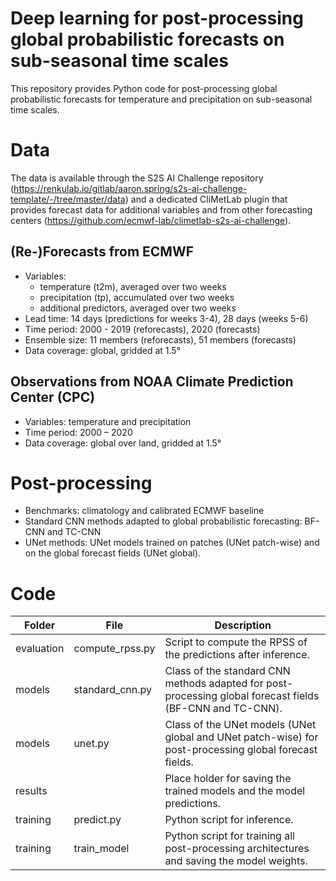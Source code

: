 # Deep learning for post-processing global probabilistic forecasts on sub-seasonal time scales

This repository provides Python code for post-processing global probabilistic forecasts for temperature and precipitation on sub-seasonal time scales.

# Data
The data is available through the S2S AI Challenge repository (https://renkulab.io/gitlab/aaron.spring/s2s-ai-challenge-template/-/tree/master/data) and a dedicated CliMetLab plugin that provides forecast data for additional variables and from other forecasting centers (https://github.com/ecmwf-lab/climetlab-s2s-ai-challenge).
## (Re-)Forecasts from ECMWF
-	Variables: 
    - temperature (t2m), averaged over two weeks
    - precipitation (tp), accumulated over two weeks
    - additional predictors, averaged over two weeks
-	Lead time: 14 days (predictions for weeks 3-4), 28 days (weeks 5-6)
-	Time period:  2000 - 2019 (reforecasts), 2020 (forecasts)
-	Ensemble size: 11 members (reforecasts), 51 members (forecasts)
-	Data coverage: global, gridded at 1.5°

## Observations from NOAA Climate Prediction Center (CPC)
-	Variables: temperature and precipitation
-	Time period: 2000 – 2020
-	Data coverage: global over land, gridded at 1.5°

# Post-processing
-	Benchmarks: climatology and calibrated ECMWF baseline
-	Standard CNN methods adapted to global probabilistic forecasting: BF-CNN and TC-CNN
-	UNet methods: UNet models trained on patches (UNet patch-wise) and on the global forecast fields (UNet global).

# Code
|Folder|File| Description|
|----|-------------|---------------|
|evaluation|compute_rpss.py|Script to compute the RPSS of the predictions after inference.|
|models|standard_cnn.py|Class of the standard CNN methods adapted for post-processing global forecast fields  (BF-CNN and TC-CNN).|
|models|unet.py|Class of the UNet models (UNet global and UNet patch-wise) for post-processing global forecast fields.|
|results||Place holder for saving the trained models and the model predictions.|
|training|predict.py|Python script for inference.|
|training|train_model|Python script for training all post-processing architectures and saving the model weights.| 
